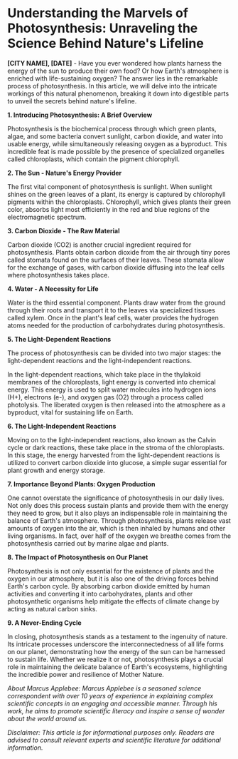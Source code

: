 # **Understanding the Marvels of Photosynthesis: Unraveling the Science Behind Nature's Lifeline**

**[CITY NAME], [DATE]** - Have you ever wondered how plants harness the energy of the sun to produce their own food? Or how Earth's atmosphere is enriched with life-sustaining oxygen? The answer lies in the remarkable process of photosynthesis. In this article, we will delve into the intricate workings of this natural phenomenon, breaking it down into digestible parts to unveil the secrets behind nature's lifeline.

**1. Introducing Photosynthesis: A Brief Overview**

Photosynthesis is the biochemical process through which green plants, algae, and some bacteria convert sunlight, carbon dioxide, and water into usable energy, while simultaneously releasing oxygen as a byproduct. This incredible feat is made possible by the presence of specialized organelles called chloroplasts, which contain the pigment chlorophyll.

**2. The Sun - Nature's Energy Provider**

The first vital component of photosynthesis is sunlight. When sunlight shines on the green leaves of a plant, its energy is captured by chlorophyll pigments within the chloroplasts. Chlorophyll, which gives plants their green color, absorbs light most efficiently in the red and blue regions of the electromagnetic spectrum.

**3. Carbon Dioxide - The Raw Material**

Carbon dioxide (CO2) is another crucial ingredient required for photosynthesis. Plants obtain carbon dioxide from the air through tiny pores called stomata found on the surfaces of their leaves. These stomata allow for the exchange of gases, with carbon dioxide diffusing into the leaf cells where photosynthesis takes place.

**4. Water - A Necessity for Life**

Water is the third essential component. Plants draw water from the ground through their roots and transport it to the leaves via specialized tissues called xylem. Once in the plant's leaf cells, water provides the hydrogen atoms needed for the production of carbohydrates during photosynthesis.

**5. The Light-Dependent Reactions**

The process of photosynthesis can be divided into two major stages: the light-dependent reactions and the light-independent reactions. 

In the light-dependent reactions, which take place in the thylakoid membranes of the chloroplasts, light energy is converted into chemical energy. This energy is used to split water molecules into hydrogen ions (H+), electrons (e-), and oxygen gas (O2) through a process called photolysis. The liberated oxygen is then released into the atmosphere as a byproduct, vital for sustaining life on Earth.

**6. The Light-Independent Reactions**

Moving on to the light-independent reactions, also known as the Calvin cycle or dark reactions, these take place in the stroma of the chloroplasts. In this stage, the energy harvested from the light-dependent reactions is utilized to convert carbon dioxide into glucose, a simple sugar essential for plant growth and energy storage.

**7. Importance Beyond Plants: Oxygen Production**

One cannot overstate the significance of photosynthesis in our daily lives. Not only does this process sustain plants and provide them with the energy they need to grow, but it also plays an indispensable role in maintaining the balance of Earth's atmosphere. Through photosynthesis, plants release vast amounts of oxygen into the air, which is then inhaled by humans and other living organisms. In fact, over half of the oxygen we breathe comes from the photosynthesis carried out by marine algae and plants.

**8. The Impact of Photosynthesis on Our Planet**

Photosynthesis is not only essential for the existence of plants and the oxygen in our atmosphere, but it is also one of the driving forces behind Earth's carbon cycle. By absorbing carbon dioxide emitted by human activities and converting it into carbohydrates, plants and other photosynthetic organisms help mitigate the effects of climate change by acting as natural carbon sinks.

**9. A Never-Ending Cycle**

In closing, photosynthesis stands as a testament to the ingenuity of nature. Its intricate processes underscore the interconnectedness of all life forms on our planet, demonstrating how the energy of the sun can be harnessed to sustain life. Whether we realize it or not, photosynthesis plays a crucial role in maintaining the delicate balance of Earth's ecosystems, highlighting the incredible power and resilience of Mother Nature.

*About Marcus Applebee: Marcus Applebee is a seasoned science correspondent with over 10 years of experience in explaining complex scientific concepts in an engaging and accessible manner. Through his work, he aims to promote scientific literacy and inspire a sense of wonder about the world around us.*

*Disclaimer: This article is for informational purposes only. Readers are advised to consult relevant experts and scientific literature for additional information.*